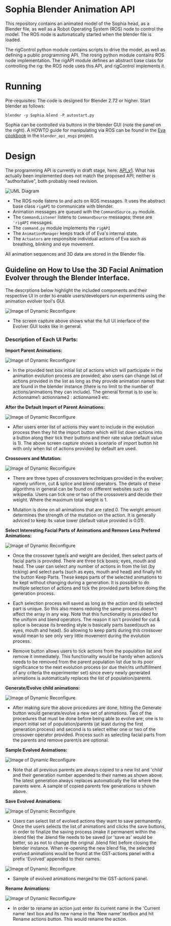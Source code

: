 # Sophia Blender Animation API #

This repository contains an animated model of the Sophia head, as a
Blender file, as well as a Robot Operating System (ROS) node to control
the model.  The ROS node is automatically started when the blender
file is loaded.

The rigControl python module contains scripts to drive the model, as
well as defining a public programming API.  The rosrig python module
contains ROS node implementation.  The rigAPI module defines an abstract
base class for controlling the rig: the ROS node uses this API, and
rigControl implements it.

# Running #

Pre-requisites: The code is designed for Blender 2.72 or higher.
Start blender as follows:
```
blender -y Sophia.blend -P autostart.py
```
Sophia can be controlled via buttons in the blender GUI (note the panel
on the right).  A HOWTO guide for manipulating via ROS can be found in
the [Eva
cookbook](https://github.com/hansonrobotics/blender_api_msgs/blob/master/cookbook.md)
in the `blender_api_msgs` project.


# Design #
The programming API is currently in draft stage, here: 
[API_v1](docs/API_v1.md). What has actually been implemented does not
match the proposed API; neither is "authoritative", both probably need
revision.

![UML Diagram](docs/evaEmoDesign.png)

* The ROS node listens to and acts on ROS messages.  It uses the
  abstract base class `rigAPI` to communicate with blender.
* Animation messages are queued with the `CommandSource.py` module.
* The `CommandListener` listens to `CommandSource` messages; these
  are `'rigAPI` messages.
* The `command.py` module implements the `rigAPI`
* The `AnimationManager` keeps track of of Eva's internal state.
* The `Actuators` are responsible individual actions of Eva such as
  breathing, blinking and eye movement.

All animation sequences and 3D data are stored in the Blender file.

## Guideline on How to Use the 3D Facial Animation Evolver through the Blender Interface. 

The descrptions below highlight the included components and their respective UI in order to enable users/developers run experiments using the animation evolver tool's GUI.
 
![Image of Dynamic Reconfigure](docs/Evolver_UI_Parts/Evolver_full_UI.png)
* The screen capture above shows what the full UI interface of the Evolver GUI looks like in general.

### Description of Each UI Parts:
 
**Import Parent Animations:**

![Image of Dynamic Reconfigure](docs/Evolver_UI_Parts/Import_UI.png)

* In the provided text box initial list of actions which will participate in the animation evolution process are provided; also users can change list of actions provided in the list as long as they provide animation names that are found in the blender instance (there is no limit to the number of actions/animations they can include).
The general format is to use is:
Actionname1: actionname2 : actionname3 etc. 
 
**After the Default Import of Parent Animations:**

![Image of Dynamic Reconfigure](docs/Evolver_UI_Parts/After_default_import_UI.png)
* After users enter list of actions they want to include in the evolution process then they hit the import button which will list down actions into a button along their tick their buttons and their rate value (default value is 1). 
The above screen capture shows a scenario of import button hit with only when list of actions provided by default are used.

**Crossovers and Mutation:**

![Image of Dynamic Reconfigure](docs/Evolver_UI_Parts/Crossovers_and_mutation_UI.png)

* There are three types of crossovers techniques provided in the evolver; namely uniform, cut & splice and blend operators. The details of these algorithms in general can be found on different websites such as wikipedia.
Users can tick one or two of the crossovers and decide their weight. Where the maximum total weight is 1.

* Mutation is done on all animations that are rated 0. The weight amount determines the strength of the mutation on the action. It is generally adviced to keep its value lower (default value provided is 0.01).
 
**Select Interesting Facial Parts of Animations and Remove Less Prefered Animations:**

![Image of Dynamic Reconfigure](docs/Evolver_UI_Parts/SelectParts_and_remove_UI.png)

* Once the crossover type/s and weight are decided, then select parts of facial parts is provided. 
There are three tick boxes; eyes, mouth and head. The user can select any number of actions in from the list (by ticking) and select parts (such as eyes, mouth and head) and finally hit the button Keep Parts.
These keeps parts of the selected animations to be kept without changing during a generation.
It is possible to do multiple selection of actions and tick the provided parts before doing the generation process.

* Each selection process will saved as long as the action and its selected part is unique. So this also means redoing the same process doesn't affect the array in any way.
Note that this functionality is provided for the uniform and blend operators. The reason it isn't provided for cut & splice is because its breeding style is basically parts based(such as eyes, mouth and head). So allowing to keep parts during this crossover would mean to see only very little movement during the evolution process.

* Remove button allows users to tick actions from the population list and remove it immediately. This functionality would be handy when action/s needs to be removed from the parent population list due to its poor significance to the next evolution process (or due their/its unfulfillment of any criteria the experimenter set) since every newly generated animations is automatically replaces the list of population/parents.

**Generate/Evolve child animations:**

![Image of Dynamic Reconfigure](docs/Evolver_UI_Parts/Generate_button_UI.png)

* After making sure the above procedures are done, hitting the Generate button would generate/evolve a new set of animations. 
Two of the procedures that must be done before being able to evolve are; one is to import initial set of population/parents (at least during the first generation process) and second is to select either one or two of the crossover operator provided. 
Process such as selecting facial parts from the parents and remove parent/s are optional.


**Sample Evolved Animations:**

![Image of Dynamic Reconfigure](docs/Evolver_UI_Parts/After_evolution_UI.png)

* Note that all previous parents are always copied to a new list and 'child' and their generation number appended to their names as shown above.
The latest generation always replaces automatically the list where the parents were. A sample of copied parents few generations is shown above.

**Save Evolved Animations:**

![Image of Dynamic Reconfigure](docs/Evolver_UI_Parts/Evolved_animations_UI.png)

* Users can select list of evolved actions they want to save permanently. Once the users selects the list of animations and clicks the save buttons, in order to finalize the saving process (make it permanent within the .blend file) the .blend file needs to be saved (or 'save as' would be better, so as not to change the original .blend file) before closing the blender instance. 
When re-opening the new blend file, the selected evolved animations would be found at the GST-actions panel with a prefix 'Evolved' appended to their names. 

![Image of Dynamic Reconfigure](docs/Evolver_UI_Parts/Evolved_animations_selected_UI.png)

* Sample of evolved animations merged to the GST-actions panel.

**Rename Animations:**

![Image of Dynamic Reconfigure](docs/Evolver_UI_Parts/Rename_actions_UI.png)

* In order to rename an action just enter its current name in the 'Current name' text box and its new name in the 'New name' textbox and hit Rename actions button. This would rename the action. 

